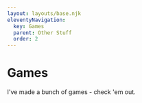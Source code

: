 ```yaml
---
layout: layouts/base.njk
eleventyNavigation:
  key: Games
  parent: Other Stuff
  order: 2
---
```

# Games

I've made a bunch of games - check 'em out.

